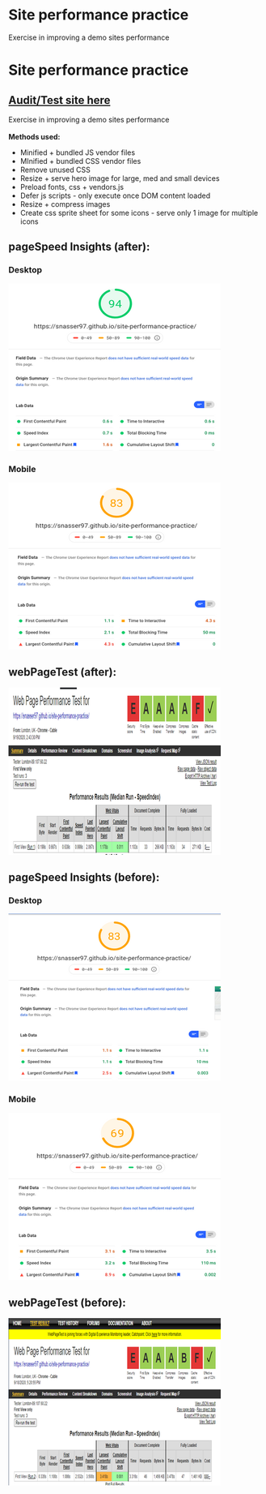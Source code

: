 # Site performance practice

Exercise in improving a demo sites performance

# Site performance practice

## [Audit/Test site here](https://snasser97.github.io/site-performance-practice/)
Exercise in improving a demo sites performance
<br><br>
<strong>Methods used:</strong>
<ul>
  <li>Minified + bundled JS vendor files</li>
  <li>MInified + bundled CSS vendor files</li>
  <li>Remove unused CSS</li>
  <li>Resize + serve hero image for large, med and small devices</li>
  <li>Preload fonts, css + vendors.js</li>
  <li>Defer js scripts - only execute once DOM content loaded</li>
  <li>Resize + compress images</li>
  <li>Create css sprite sheet for some icons - serve only 1 image for multiple icons
  </li>
</ul>

## pageSpeed Insights (after):
### Desktop
![](./img/metrics/pgSpeed-after-desktop.png)
### Mobile
![](./img/metrics/pgSpeed-after-mobile.png)
## webPageTest (after):
![](./img/metrics/webpagetest-after.png)

## pageSpeed Insights (before):
### Desktop
![](./img/metrics/before-pgSpeed-desktop.png)
### Mobile
![](./img/metrics/before-pgSpeed-mobile.png)
## webPageTest (before):
![](./img/metrics/before-webpageTest.png)



